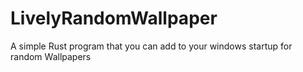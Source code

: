 # LivelyRandomWallpaper
A simple Rust program that you can add to your windows startup for random Wallpapers
